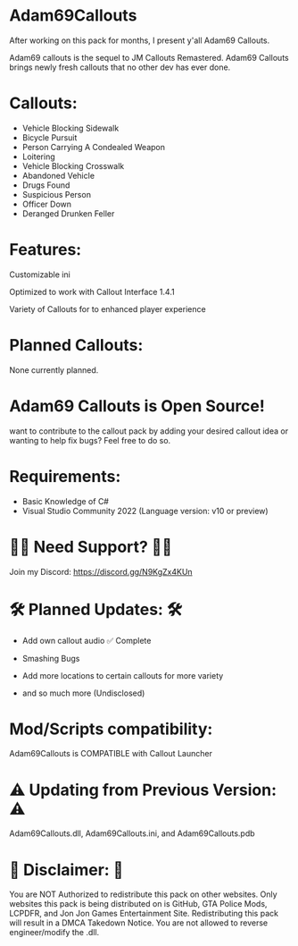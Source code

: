 # Adam69Callouts

After working on this pack for months, I present y'all Adam69 Callouts. 

Adam69 callouts is the sequel to JM Callouts Remastered. Adam69 Callouts brings newly fresh callouts that no other dev has ever done. 

# Callouts: 

* Vehicle Blocking Sidewalk
* Bicycle Pursuit
* Person Carrying A Condealed Weapon
* Loitering
* Vehicle Blocking Crosswalk
* Abandoned Vehicle
* Drugs Found
* Suspicious Person
* Officer Down
* Deranged Drunken Feller


# Features:

Customizable ini

Optimized to work with Callout Interface 1.4.1

Variety of Callouts for to enhanced player experience


# Planned Callouts:

None currently planned.

 
# Adam69 Callouts is Open Source!

want to contribute to the callout pack by adding your desired callout idea or wanting to help fix bugs? Feel free to do so.

# Requirements:

* Basic Knowledge of C# 
* Visual Studio Community 2022 (Language version: v10 or preview)

 

# 👩‍💻 Need Support? 👨‍💻

Join my Discord: https://discord.gg/N9KgZx4KUn


# 🛠️ Planned Updates: 🛠️

* Add own callout audio ✅ Complete

* Smashing Bugs

* Add more locations to certain callouts for more variety

* and so much more (Undisclosed)


# Mod/Scripts compatibility:

Adam69Callouts is COMPATIBLE with Callout Launcher

 

# ⚠️ Updating from Previous Version: ⚠️

Adam69Callouts.dll, Adam69Callouts.ini, and Adam69Callouts.pdb


# 🚫 Disclaimer: 🚫
You are NOT Authorized to redistribute this pack on other websites. Only websites this pack is being distributed on is GitHub, GTA Police Mods, LCPDFR, and Jon Jon Games Entertainment Site. Redistributing this pack will result in a DMCA Takedown Notice. You are not allowed to reverse engineer/modify the .dll.
